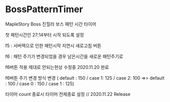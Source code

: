 # BossPatternTimer

MapleStory Boss 진힐라 보스 패턴 시간 타이머

첫 패턴시간인 27:14부터 시작 되도록 설정

f5 : 서버렉으로 인한 패턴시작 지연시 새로고침 버튼

f6 : 패턴 주기가 변경되었을 경우 남은시간을 새로운 패턴주기로 


f6버튼 적용 제대로 안되는현상 수정중  2020.11.20 완료

f6버튼 주기 변경 방식 변경 ( default : 150 / case 1: 125 / case 2: 100  =>> default : 100 / case 0 : 150 / case 1 : 125) 

타이머 count 종료시 타이머 전체종료 설정 // 2020.11.22 Release

